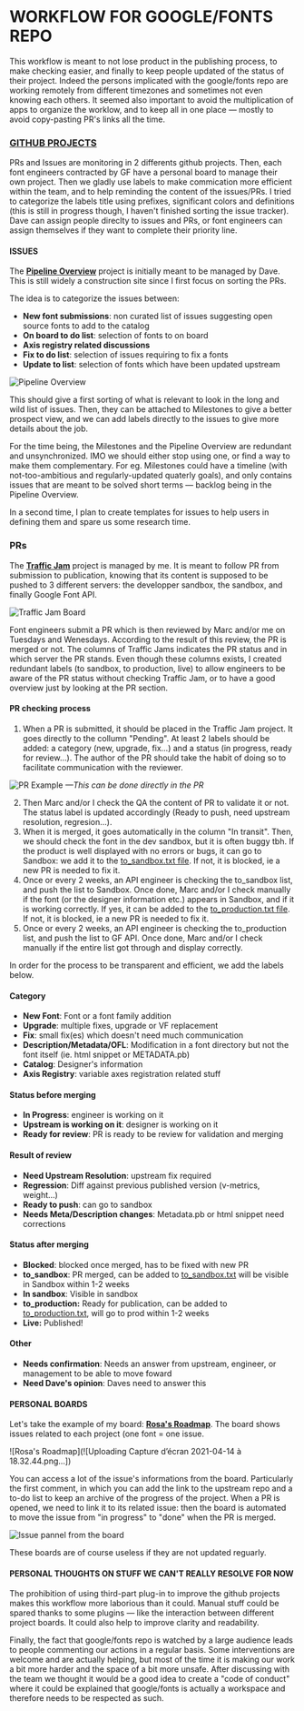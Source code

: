 # WORKFLOW FOR GOOGLE/FONTS REPO

This workflow is meant to not lose product in the publishing process, to make checking easier, and finally to keep people updated of the status of their project. Indeed the persons implicated with the google/fonts repo are working remotely from different timezones and sometimes not even knowing each others. It seemed also important to avoid the multiplication of apps to organize the worklow, and to keep all in one place — mostly to avoid copy-pasting PR's links all the time.

### [GITHUB PROJECTS](https://github.com/google/fonts/projects)
PRs and Issues are monitoring in 2 differents github projects. Then, each font engineers contracted by GF have a personal board to manage their own project. Then we gladly use labels to make commication more efficient within the team, and to help reminding the content of the issues/PRs. I tried to categorize the labels title using prefixes, significant colors and definitions (this is still in progress though, I haven't finished sorting the issue tracker). Dave can assign people direclty to issues and PRs, or font engineers can assign themselves if they want to complete their priority line.

#### ISSUES
The **[Pipeline Overview](https://github.com/google/fonts/projects/7)** project is initially meant to be managed by Dave. This is still widely a construction site since I first focus on sorting the PRs.

The idea is to categorize the issues between:
- **New font submissions**: non curated list of issues suggesting open source fonts to add to the catalog
- **On board to do list**: selection of fonts to on board
- **Axis registry related discussions**
- **Fix to do list**: selection of issues requiring to fix a fonts
- **Update to list**: selection of fonts which have been updated upstream

![Pipeline Overview](https://user-images.githubusercontent.com/12222436/104586226-7e903e00-5665-11eb-911b-17c1ab433baa.png)

This should give a first sorting of what is relevant to look in the long and wild list of issues. Then, they can be attached to Milestones to give a better prospect view, and we can add labels directly to the issues to give more details about the job. 

For the time being, the Milestones and the Pipeline Overview are redundant and unsynchronized. IMO we should either stop using one, or find a way to make them complementary. For eg. Milestones could have a timeline (with not-too-ambitious and regularly-updated quaterly goals), and only contains issues that are meant to be solved short terms — backlog being in the Pipeline Overview. 

In a second time, I plan to create templates for issues to help users in defining them and spare us some research time.

### PRs
The **[Traffic Jam](https://github.com/google/fonts/projects/1)** project is managed by me. It is meant to follow PR from submission to publication, knowing that its content is supposed to be pushed to 3 different servers: the developper sandbox, the sandbox, and finally Google Font API. 

![Traffic Jam Board](https://user-images.githubusercontent.com/12222436/104586245-851eb580-5665-11eb-8288-0e486c0399ab.png)

Font engineers submit a PR which is then reviewed by Marc and/or me on Tuesdays and Wenesdays. According to the result of this review, the PR is merged or not. The columns of Traffic Jams indicates the PR status and in which server the PR stands. Even though these columns exists, I created redundant labels (to sandbox, to production, live) to allow engineers to be aware of the PR status without checking Traffic Jam, or to have a good overview just by looking at the PR section.

#### PR checking process
1. When a PR is submitted, it should be placed in the Traffic Jam project. It goes directly to the collumn "Pending". At least 2 labels should be added: a category (new, upgrade, fix…) and a status (in progress, ready for review…). The author of the PR should take the habit of doing so to facilitate communication with the reviewer.

![PR Example](https://user-images.githubusercontent.com/12222436/104586334-9ff12a00-5665-11eb-8d83-0de3938efcb0.png)
*—This can be done directly in the PR*

2. Then Marc and/or I check the QA the content of PR to validate it or not. The status label is updated accordingly (Ready to push, need upstream resolution, regresion…).
3. When it is merged, it goes automatically in the column "In transit". Then, we should check the font in the dev sandbox, but it is often buggy tbh. If the product is well displayed with no errors or bugs, it can go to Sandbox: we add it to the [to_sandbox.txt file](https://github.com/google/fonts/blob/main/to_sandbox.txt). If not, it is blocked, ie a new PR is needed to fix it. 
4. Once or every 2 weeks, an API engineer is checking the to_sandbox list, and push the list to Sandbox. Once done, Marc and/or I check manually if the font (or the designer information etc.) appears in Sandbox, and if it is working correctly. If yes, it can be added to the [to_production.txt file](https://github.com/google/fonts/blob/main/to_production.txt). If not, it is blocked, ie a new PR is needed to fix it.
5. Once or every 2 weeks, an API engineer is checking the to_production list, and push the list to GF API. Once done, Marc and/or I check manually if the entire list got through and display correctly.

In order for the process to be transparent and efficient, we add the labels below.

#### Category
- **New Font**: Font or a font family addition
- **Upgrade**: multiple fixes, upgrade or VF replacement
- **Fix**: small fix(es) which doesn't need much communication
- **Description/Metadata/OFL**: Modification in a font directory but not the font itself (ie. html snippet or METADATA.pb)
- **Catalog**: Designer's information
- **Axis Registry**: variable axes registration related stuff

#### Status before merging
- **In Progress**: engineer is working on it
- **Upstream is working on it**: designer is working on it
- **Ready for review**: PR is ready to be review for validation and merging

#### Result of review
- **Need Upstream Resolution**: upstream fix required
- **Regression**: Diff against previous published version (v-metrics, weight…)
- **Ready to push**: can go to sandbox
- **Needs Meta/Description changes**: Metadata.pb or html snippet need corrections

#### Status after merging
- **Blocked**: blocked once merged, has to be fixed with new PR
- **to_sandbox**: PR merged, can be added to [to_sandbox.txt](https://github.com/google/fonts/blob/main/to_sandbox.txt) will be visible in Sandbox within 1-2 weeks
- **In sandbox**: Visible in sandbox
- **to_production:** Ready for publication, can be added to [to_production.txt](https://github.com/google/fonts/blob/main/to_production.txt), will go to prod within 1-2 weeks
- **Live:** Published!

#### Other
- **Needs confirmation**: Needs an answer from upstream, engineer, or management to be able to move foward
- **Need Dave's opinion**: Daves need to answer this

#### PERSONAL BOARDS
Let's take the example of my board: **[Rosa's Roadmap](https://github.com/google/fonts/projects/3)**. The board shows issues related to each project (one font = one issue. 

![Rosa's Roadmap](![Uploading Capture d’écran 2021-04-14 à 18.32.44.png…])

You can access a lot of the issue's informations from the board. Particularly the first comment, in which you can add the link to the upstream repo and a to-do list to keep an archive of the progress of the project. When a PR is opened, we need to link it to its related issue: then the board is automated to move the issue from "in progress" to "done" when the PR is merged.

![Issue pannel from the board](https://user-images.githubusercontent.com/12222436/114746522-28a86080-9d50-11eb-9a77-7415cfaa08f5.png)

These boards are of course useless if they are not updated reguarly.


#### PERSONAL THOUGHTS ON STUFF WE CAN'T REALLY RESOLVE FOR NOW

The prohibition of using third-part plug-in to improve the github projects makes this workflow more laborious than it could. Manual stuff could be spared thanks to some plugins — like the interaction between different project boards. It could also help to improve clarity and readability.

Finally, the fact that google/fonts repo is watched by a large audience leads to people commenting our actions in a regular basis. Some interventions are welcome and are actually helping, but most of the time it is making our work a bit more harder and the space of a bit more unsafe. After discussing with the team we thought it would be a good idea to create a "code of conduct" where it could be explained that google/fonts is actually a workspace and therefore needs to be respected as such.

